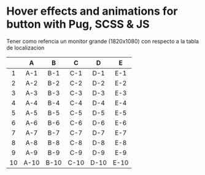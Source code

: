 # Hover effects and animations for button with Pug, SCSS & JS
Tener como refencia un monitor grande (1820x1080) con respecto a la tabla de localizacion

|       |   A   |   B   |   C   |   D   |   E   |
| :---: | :---: | :---: | :---: | :---: | :---: |
|   1   |  A-1  |  B-1  |  C-1  |  D-1  |  E-1  |
|   2   |  A-2  |  B-2  |  C-2  |  D-2  |  E-2  |
|   3   |  A-3  |  B-3  |  C-3  |  D-3  |  E-3  |
|   4   |  A-4  |  B-4  |  C-4  |  D-4  |  E-4  |
|   5   |  A-5  |  B-5  |  C-5  |  D-5  |  E-5  |
|   6   |  A-6  |  B-6  |  C-6  |  D-6  |  E-6  |
|   7   |  A-7  |  B-7  |  C-7  |  D-7  |  E-7  |
|   8   |  A-8  |  B-8  |  C-8  |  D-8  |  E-8  |
|   9   |  A-9  |  B-9  |  C-9  |  D-9  |  E-9  |
|  10   | A-10  | B-10  | C-10  | D-10  | E-10  |
